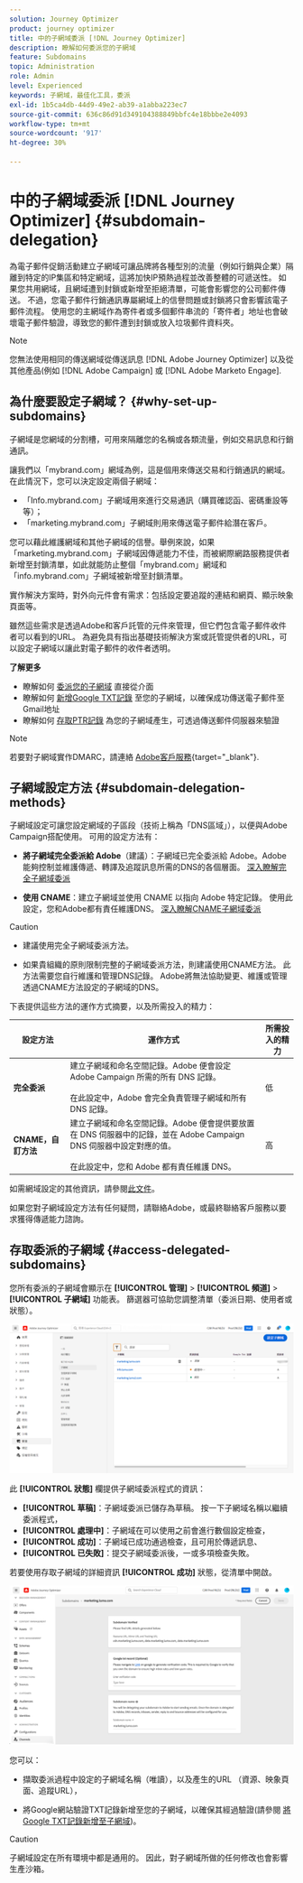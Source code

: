 ```yaml
---
solution: Journey Optimizer
product: journey optimizer
title: 中的子網域委派 [!DNL Journey Optimizer]
description: 瞭解如何委派您的子網域
feature: Subdomains
topic: Administration
role: Admin
level: Experienced
keywords: 子網域，最佳化工具，委派
exl-id: 1b5ca4db-44d9-49e2-ab39-a1abba223ec7
source-git-commit: 636c86d91d349104388849bbfc4e18bbbe2e4093
workflow-type: tm+mt
source-wordcount: '917'
ht-degree: 30%

---
```


# 中的子網域委派 [!DNL Journey Optimizer] {#subdomain-delegation}

為電子郵件促銷活動建立子網域可讓品牌將各種型別的流量（例如行銷與企業）隔離到特定的IP集區和特定網域，這將加快IP預熱過程並改善整體的可遞送性。 如果您共用網域，且網域遭到封鎖或新增至拒絕清單，可能會影響您的公司郵件傳送。 不過，您電子郵件行銷通訊專屬網域上的信譽問題或封鎖將只會影響該電子郵件流程。 使用您的主網域作為寄件者或多個郵件串流的「寄件者」地址也會破壞電子郵件驗證，導致您的郵件遭到封鎖或放入垃圾郵件資料夾。

>[!NOTE]
>
>您無法使用相同的傳送網域從傳送訊息 [!DNL Adobe Journey Optimizer] 以及從其他產品(例如 [!DNL Adobe Campaign] 或 [!DNL Adobe Marketo Engage].

## 為什麼要設定子網域？ {#why-set-up-subdomains}

子網域是您網域的分割槽，可用來隔離您的名稱或各類流量，例如交易訊息和行銷通訊。

讓我們以「mybrand.com」網域為例，這是個用來傳送交易和行銷通訊的網域。在此情況下，您可以決定設定兩個子網域：

* 「Info.mybrand.com」子網域用來進行交易通訊（購買確認函、密碼重設等等）；
* 「marketing.mybrand.com」子網域則用來傳送電子郵件給潛在客戶。

您可以藉此維護網域和其他子網域的信譽。舉例來說，如果「marketing.mybrand.com」子網域因傳遞能力不佳，而被網際網路服務提供者新增至封鎖清單，如此就能防止整個「mybrand.com」網域和「info.mybrand.com」子網域被新增至封鎖清單。

實作解決方案時，對外向元件會有需求：包括設定要追蹤的連結和網頁、顯示映象頁面等。

雖然這些需求是透過Adobe和客戶託管的元件來管理，但它們包含電子郵件收件者可以看到的URL。 為避免具有指出基礎技術解決方案或託管提供者的URL，可以設定子網域以讓此對電子郵件的收件者透明。

**了解更多**

* 瞭解如何 [委派您的子網域](delegate-subdomain.md) 直接從介面
* 瞭解如何 [新增Google TXT記錄](google-txt.md) 至您的子網域，以確保成功傳送電子郵件至Gmail地址
* 瞭解如何 [存取PTR記錄](ptr-records.md) 為您的子網域產生，可透過傳送郵件伺服器來驗證

>[!NOTE]
>
>若要對子網域實作DMARC，請連絡 [Adobe客戶服務](https://helpx.adobe.com/tw/enterprise/admin-guide.html/enterprise/using/support-for-experience-cloud.ug.html){target="_blank"}.

## 子網域設定方法 {#subdomain-delegation-methods}

子網域設定可讓您設定網域的子區段（技術上稱為「DNS區域」），以便與Adobe Campaign搭配使用。 可用的設定方法有：

* **將子網域完全委派給 Adobe**（建議）：子網域已完全委派給 Adobe。Adobe能夠控制並維護傳遞、轉譯及追蹤訊息所需的DNS的各個層面。 [深入瞭解完全子網域委派](delegate-subdomain.md#full-subdomain-delegation)

* **使用 CNAME**：建立子網域並使用 CNAME 以指向 Adobe 特定記錄。 使用此設定，您和Adobe都有責任維護DNS。 [深入瞭解CNAME子網域委派](delegate-subdomain.md#cname-subdomain-delegation)

>[!CAUTION]
>
>* 建議使用完全子網域委派方法。
>
>* 如果貴組織的原則限制完整的子網域委派方法，則建議使用CNAME方法。 此方法需要您自行維護和管理DNS記錄。 Adobe將無法協助變更、維護或管理透過CNAME方法設定的子網域的DNS。

下表提供這些方法的運作方式摘要，以及所需投入的精力：

| 設定方法 | 運作方式 | 所需投入的精力 |
|---|---|---|
| **完全委派** | 建立子網域和命名空間記錄。Adobe 便會設定 Adobe Campaign 所需的所有 DNS 記錄。<br/><br/>在此設定中，Adobe 會完全負責管理子網域和所有 DNS 記錄。 | 低 |
| **CNAME，自訂方法** | 建立子網域和命名空間記錄。Adobe 便會提供要放置在 DNS 伺服器中的記錄，並在 Adobe Campaign DNS 伺服器中設定對應的值。<br/><br/>在此設定中，您和 Adobe 都有責任維護 DNS。 | 高 |

如需網域設定的其他資訊，請參閱[此文件](https://experienceleague.adobe.com/docs/deliverability-learn/deliverability-best-practice-guide/additional-resources/product-specific-resources/campaign/ac-domain-name-setup.html?lang=zh-Hant)。

如果您對子網域設定方法有任何疑問，請聯絡Adobe，或最終聯絡客戶服務以要求獲得傳遞能力諮詢。

## 存取委派的子網域 {#access-delegated-subdomains}

您所有委派的子網域會顯示在 **[!UICONTROL 管理]** > **[!UICONTROL 頻道]** > **[!UICONTROL 子網域]** 功能表。 篩選器可協助您調整清單（委派日期、使用者或狀態）。

![](assets/subdomain-list.png)

此 **[!UICONTROL 狀態]** 欄提供子網域委派程式的資訊：

* **[!UICONTROL 草稿]**：子網域委派已儲存為草稿。 按一下子網域名稱以繼續委派程式，
* **[!UICONTROL 處理中]**：子網域在可以使用之前會進行數個設定檢查，
* **[!UICONTROL 成功]**：子網域已成功通過檢查，且可用於傳遞訊息、
* **[!UICONTROL 已失敗]**：提交子網域委派後，一或多項檢查失敗。

若要使用存取子網域的詳細資訊 **[!UICONTROL 成功]** 狀態，從清單中開啟。

![](assets/subdomain-delegated.png)

您可以：

* 擷取委派過程中設定的子網域名稱（唯讀），以及產生的URL （資源、映象頁面、追蹤URL），

* 將Google網站驗證TXT記錄新增至您的子網域，以確保其經過驗證(請參閱 [將Google TXT記錄新增至子網域](google-txt.md))。


>[!CAUTION]
>
>子網域設定在所有環境中都是通用的。 因此，對子網域所做的任何修改也會影響生產沙箱。
